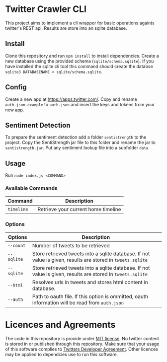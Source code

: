 # Twitter Crawler CLI

This project aims to implement a cli wrapper for basic operations againts twitter's REST api. Results are store into an sqlite database.

## Install

Clone this repository and run `npm install` to install dependencies. Create a new database using the provided schema (`sqlite/schema.sqlite`). If you have installed the sqlite cli tool this command should create the databse `sqlite3 DATABASENAME < sqlite/schema.sqlite`. 

## Config

Create a new app at https://apps.twitter.com/. Copy and rename `auth.json.example` to `auth.json` and insert the keys and tokens from your new app.

## Sentiment Detection

To prepare the sentiment detection add a folder `sentistrength` to the project. Copy the SentiStrength jar file to this folder and rename the jar to `sentistrength.jar`. Put any sentiment lookup file into a subfolder `data`.

## Usage

Run `node index.js <COMMAND>`

### Available Commands

| Command | Description |
| ------- | ----------- |
| `timeline` | Retrieve your current home timeline |

### Options

| Options | Description |
| ------- | ----------- |
| `--count` | Number of tweets to be retrieved |
| `--sqlite` | Store retrieved tweets into a sqlite database. If not value is given, results are stored in `tweets.sqlite` |
| `--sqlite` | Store retrieved tweets into a sqlite database. If not value is given, results are stored in `tweets.sqlite` |
| `--html` | Resolves urls in tweets and stores html content in database. |
| `--auth` | Path to oauth file. If this option is ommitted, oauth information will be read from `auth.json` |


# Licences and Agreements

The code in this repository is provide under [MIT license](License.md). No twitter content is stored in or published through this repository. Make sure that your usage of this software complies to [Twitters Developer Agreement](https://dev.twitter.com/overview/terms/agreement-and-policy). Other licences may be applied to dependcies use to run this software.